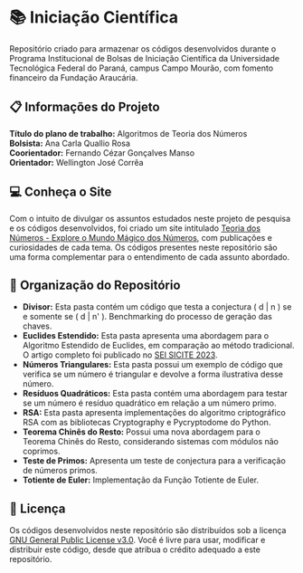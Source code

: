 # 📚 Iniciação Científica

Repositório criado para armazenar os códigos desenvolvidos durante o Programa Institucional de Bolsas de Iniciação Científica da Universidade Tecnológica Federal do Paraná, campus Campo Mourão, com fomento financeiro da Fundação Araucária.

## 📋 Informações do Projeto

**Título do plano de trabalho:** Algoritmos de Teoria dos Números  
**Bolsista:** Ana Carla Quallio Rosa  
**Coorientador:** Fernando Cézar Gonçalves Manso  
**Orientador:** Wellington José Corrêa  

## 💻 Conheça o Site

Com o intuito de divulgar os assuntos estudados neste projeto de pesquisa e os códigos desenvolvidos, foi criado um site intitulado [Teoria dos Números - Explore o Mundo Mágico dos Números](https://teorianumeros.com/), com publicações e curiosidades de cada tema. Os códigos presentes neste repositório são uma forma complementar para o entendimento de cada assunto abordado.

## 📕 Organização do Repositório

  - **Divisor:** Esta pasta contém um código que testa a conjectura \( d | n \) se e somente se \( d | n' \). Benchmarking do processo de geração das chaves.
  - **Euclides Estendido:** Esta pasta apresenta uma abordagem para o Algoritmo Estendido de Euclides, em comparação ao método tradicional. O artigo completo foi publicado no [SEI SICITE 2023](https://seisicite.com.br/storage/seisicite-trabalhos-finais/353-9df07ad893fd849ae1089f90ce8fd4fd11bd3853be55ffb5d66162243e8fdb75.pdf).
  - **Números Triangulares:** Esta pasta possui um exemplo de código que verifica se um número é triangular e devolve a forma ilustrativa desse número.
  - **Resíduos Quadráticos:** Esta pasta contém uma abordagem para testar se um número é resíduo quadrático em relação a um número primo.
  - **RSA:** Esta pasta apresenta implementações do algoritmo criptográfico RSA com as bibliotecas Cryptography e Pycryptodome do Python.
  - **Teorema Chinês do Resto:** Possui uma nova abordagem para o Teorema Chinês do Resto, considerando sistemas com módulos não coprimos.
  - **Teste de Primos:** Apresenta um teste de conjectura para a verificação de números primos.
  - **Totiente de Euler:** Implementação da Função Totiente de Euler.

## 📃 Licença
Os códigos desenvolvidos neste repositório são distribuídos sob a licença [GNU General Public License v3.0](https://www.gnu.org/licenses/gpl-3.0.html). Você é livre para usar, modificar e distribuir este código, desde que atribua o crédito adequado a este repositório.